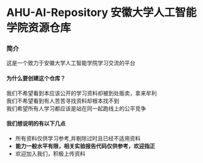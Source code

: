 # AHU-AI-Repository   安徽大学人工智能学院资源仓库
### 简介
这是一个致力于安徽大学人工智能学院学习交流的平台<br>
#### 为什么要创建这个仓库？
我们不希望看到本应该公开的学习资料却被到处贩卖，拿来牟利<br>
我们不希望看到有人苦苦寻找资料却根本找不到<br>
我们希望所有人学习都应该是站在同一起跑线上的公平竞争<br>
#### 我们想说明的有以下几点
* 所有资料仅供学习参考,并剔除过时且已经不适用资料<br>
* **能力一般水平有限，相关实验报告代码仅供参考，欢迎指正**<br>
* 欢迎加入我们，积极上传资料<br>
